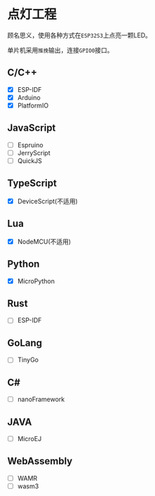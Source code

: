# 点灯工程



顾名思义，使用各种方式在`ESP32S3`上点亮一颗LED。



单片机采用`推挽`输出，连接`GPIO0`接口。


## C/C++

- [x] ESP-IDF
- [x] Arduino
- [x] PlatformIO

## JavaScript

- [ ] Espruino
- [ ] JerryScript
- [ ] QuickJS

## TypeScript
- [x] DeviceScript(不适用)

## Lua
- [x] NodeMCU(不适用)

## Python
- [X] MicroPython

## Rust
- [ ] ESP-IDF

## GoLang
- [ ] TinyGo

## C#
- [ ] nanoFramework

## JAVA
- [ ] MicroEJ

## WebAssembly 
- [ ] WAMR
- [ ] wasm3

